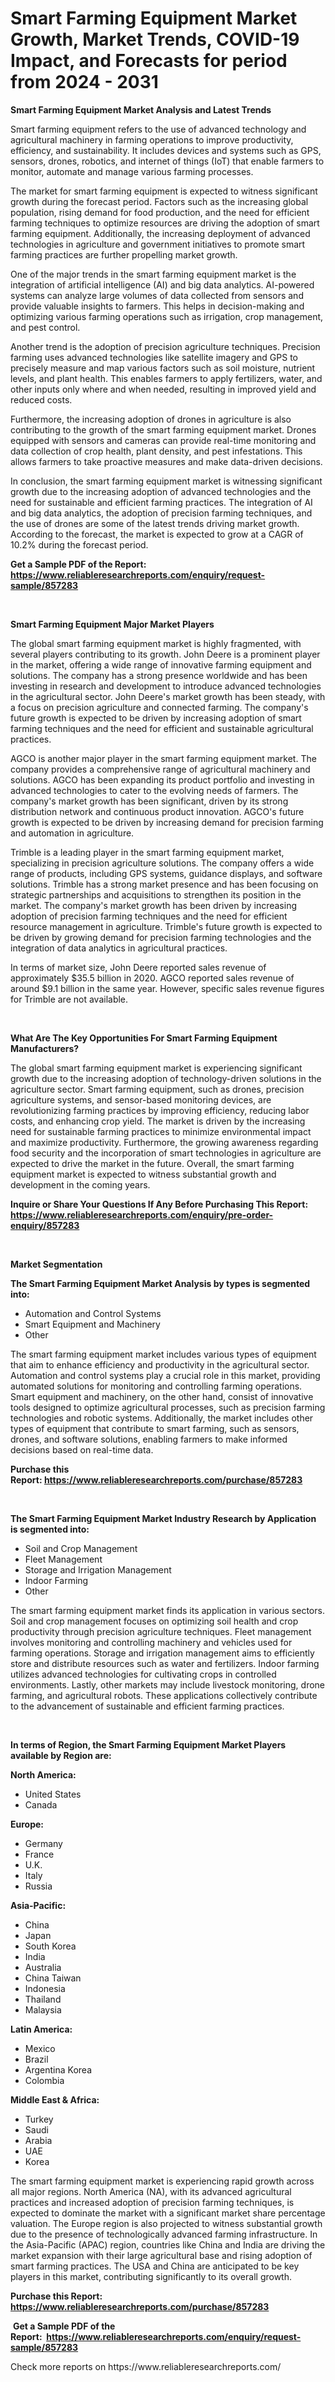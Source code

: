 <p><h1>Smart Farming Equipment Market Growth, Market Trends, COVID-19 Impact, and Forecasts for period from 2024 - 2031</h1></p><p><strong>Smart Farming Equipment Market Analysis and Latest Trends</strong></p>
<p><p>Smart farming equipment refers to the use of advanced technology and agricultural machinery in farming operations to improve productivity, efficiency, and sustainability. It includes devices and systems such as GPS, sensors, drones, robotics, and internet of things (IoT) that enable farmers to monitor, automate and manage various farming processes.</p><p>The market for smart farming equipment is expected to witness significant growth during the forecast period. Factors such as the increasing global population, rising demand for food production, and the need for efficient farming techniques to optimize resources are driving the adoption of smart farming equipment. Additionally, the increasing deployment of advanced technologies in agriculture and government initiatives to promote smart farming practices are further propelling market growth.</p><p>One of the major trends in the smart farming equipment market is the integration of artificial intelligence (AI) and big data analytics. AI-powered systems can analyze large volumes of data collected from sensors and provide valuable insights to farmers. This helps in decision-making and optimizing various farming operations such as irrigation, crop management, and pest control.</p><p>Another trend is the adoption of precision agriculture techniques. Precision farming uses advanced technologies like satellite imagery and GPS to precisely measure and map various factors such as soil moisture, nutrient levels, and plant health. This enables farmers to apply fertilizers, water, and other inputs only where and when needed, resulting in improved yield and reduced costs.</p><p>Furthermore, the increasing adoption of drones in agriculture is also contributing to the growth of the smart farming equipment market. Drones equipped with sensors and cameras can provide real-time monitoring and data collection of crop health, plant density, and pest infestations. This allows farmers to take proactive measures and make data-driven decisions.</p><p>In conclusion, the smart farming equipment market is witnessing significant growth due to the increasing adoption of advanced technologies and the need for sustainable and efficient farming practices. The integration of AI and big data analytics, the adoption of precision farming techniques, and the use of drones are some of the latest trends driving market growth. According to the forecast, the market is expected to grow at a CAGR of 10.2% during the forecast period.</p></p>
<p><strong>Get a Sample PDF of the Report:&nbsp; <a href="https://www.reliableresearchreports.com/enquiry/request-sample/857283">https://www.reliableresearchreports.com/enquiry/request-sample/857283</a></strong></p>
<p>&nbsp;</p>
<p><strong>Smart Farming Equipment Major Market Players</strong></p>
<p><p>The global smart farming equipment market is highly fragmented, with several players contributing to its growth. John Deere is a prominent player in the market, offering a wide range of innovative farming equipment and solutions. The company has a strong presence worldwide and has been investing in research and development to introduce advanced technologies in the agricultural sector. John Deere's market growth has been steady, with a focus on precision agriculture and connected farming. The company's future growth is expected to be driven by increasing adoption of smart farming techniques and the need for efficient and sustainable agricultural practices.</p><p>AGCO is another major player in the smart farming equipment market. The company provides a comprehensive range of agricultural machinery and solutions. AGCO has been expanding its product portfolio and investing in advanced technologies to cater to the evolving needs of farmers. The company's market growth has been significant, driven by its strong distribution network and continuous product innovation. AGCO's future growth is expected to be driven by increasing demand for precision farming and automation in agriculture.</p><p>Trimble is a leading player in the smart farming equipment market, specializing in precision agriculture solutions. The company offers a wide range of products, including GPS systems, guidance displays, and software solutions. Trimble has a strong market presence and has been focusing on strategic partnerships and acquisitions to strengthen its position in the market. The company's market growth has been driven by increasing adoption of precision farming techniques and the need for efficient resource management in agriculture. Trimble's future growth is expected to be driven by growing demand for precision farming technologies and the integration of data analytics in agricultural practices.</p><p>In terms of market size, John Deere reported sales revenue of approximately $35.5 billion in 2020. AGCO reported sales revenue of around $9.1 billion in the same year. However, specific sales revenue figures for Trimble are not available.</p></p>
<p>&nbsp;</p>
<p><strong>What Are The Key Opportunities For Smart Farming Equipment Manufacturers?</strong></p>
<p><p>The global smart farming equipment market is experiencing significant growth due to the increasing adoption of technology-driven solutions in the agriculture sector. Smart farming equipment, such as drones, precision agriculture systems, and sensor-based monitoring devices, are revolutionizing farming practices by improving efficiency, reducing labor costs, and enhancing crop yield. The market is driven by the increasing need for sustainable farming practices to minimize environmental impact and maximize productivity. Furthermore, the growing awareness regarding food security and the incorporation of smart technologies in agriculture are expected to drive the market in the future. Overall, the smart farming equipment market is expected to witness substantial growth and development in the coming years.</p></p>
<p><strong>Inquire or Share Your Questions If Any Before Purchasing This Report: <a href="https://www.reliableresearchreports.com/enquiry/pre-order-enquiry/857283">https://www.reliableresearchreports.com/enquiry/pre-order-enquiry/857283</a></strong></p>
<p>&nbsp;</p>
<p><strong>Market Segmentation</strong></p>
<p><strong>The Smart Farming Equipment Market Analysis by types is segmented into:</strong></p>
<p><ul><li>Automation and Control Systems</li><li>Smart Equipment and Machinery</li><li>Other</li></ul></p>
<p><p>The smart farming equipment market includes various types of equipment that aim to enhance efficiency and productivity in the agricultural sector. Automation and control systems play a crucial role in this market, providing automated solutions for monitoring and controlling farming operations. Smart equipment and machinery, on the other hand, consist of innovative tools designed to optimize agricultural processes, such as precision farming technologies and robotic systems. Additionally, the market includes other types of equipment that contribute to smart farming, such as sensors, drones, and software solutions, enabling farmers to make informed decisions based on real-time data.</p></p>
<p><strong>Purchase this Report:&nbsp;<a href="https://www.reliableresearchreports.com/purchase/857283">https://www.reliableresearchreports.com/purchase/857283</a></strong></p>
<p>&nbsp;</p>
<p><strong>The Smart Farming Equipment Market Industry Research by Application is segmented into:</strong></p>
<p><ul><li>Soil and Crop Management</li><li>Fleet Management</li><li>Storage and Irrigation Management</li><li>Indoor Farming</li><li>Other</li></ul></p>
<p><p>The smart farming equipment market finds its application in various sectors. Soil and crop management focuses on optimizing soil health and crop productivity through precision agriculture techniques. Fleet management involves monitoring and controlling machinery and vehicles used for farming operations. Storage and irrigation management aims to efficiently store and distribute resources such as water and fertilizers. Indoor farming utilizes advanced technologies for cultivating crops in controlled environments. Lastly, other markets may include livestock monitoring, drone farming, and agricultural robots. These applications collectively contribute to the advancement of sustainable and efficient farming practices.</p></p>
<p>&nbsp;</p>
<p><strong>In terms of Region, the Smart Farming Equipment Market Players available by Region are:</strong></p>
<p>
    <p> <strong> North America: </strong>
        <ul>
            <li>United States</li>
            <li>Canada</li>
        </ul>
        </p> 
    <p> <strong> Europe: </strong>
        <ul>
            <li>Germany</li>
            <li>France</li>
            <li>U.K.</li>
            <li>Italy</li>
            <li>Russia</li>
        </ul>
        </p> 
    <p> <strong> Asia-Pacific: </strong>
        <ul>
            <li>China</li>
            <li>Japan</li>
            <li>South Korea</li>
            <li>India</li>
            <li>Australia</li>
            <li>China Taiwan</li>
            <li>Indonesia</li>
            <li>Thailand</li>
            <li>Malaysia</li>
        </ul>
        </p> 
    <p> <strong> Latin America: </strong>
        <ul>
            <li>Mexico</li>
            <li>Brazil</li>
            <li>Argentina Korea</li>
            <li>Colombia</li>
        </ul>
        </p> 
    <p> <strong> Middle East & Africa: </strong>
        <ul>
            <li>Turkey</li>
            <li>Saudi</li>
            <li>Arabia</li>
            <li>UAE</li>
            <li>Korea</li>
        </ul>
    </p>
    </p>
<p><p>The smart farming equipment market is experiencing rapid growth across all major regions. North America (NA), with its advanced agricultural practices and increased adoption of precision farming techniques, is expected to dominate the market with a significant market share percentage valuation. The Europe region is also projected to witness substantial growth due to the presence of technologically advanced farming infrastructure. In the Asia-Pacific (APAC) region, countries like China and India are driving the market expansion with their large agricultural base and rising adoption of smart farming practices. The USA and China are anticipated to be key players in this market, contributing significantly to its overall growth.</p></p>
<p><strong>Purchase this Report: <a href="https://www.reliableresearchreports.com/purchase/857283">https://www.reliableresearchreports.com/purchase/857283</a></strong></p>
<p>&nbsp;<strong>Get a Sample PDF of the Report:&nbsp;&nbsp;<a href="https://www.reliableresearchreports.com/enquiry/request-sample/857283">https://www.reliableresearchreports.com/enquiry/request-sample/857283</a></strong></p>
<p><strong></strong></p>
<p>Check more reports on https://www.reliableresearchreports.com/</p>